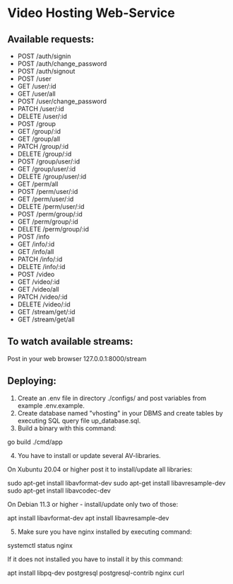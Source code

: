 # Video Hosting Web-Service

## Available requests:

* POST   /auth/signin
* POST   /auth/change_password
* POST   /auth/signout
* POST   /user
* GET    /user/:id
* GET    /user/all
* POST   /user/change_password
* PATCH  /user/:id
* DELETE /user/:id
* POST   /group
* GET    /group/:id
* GET    /group/all
* PATCH  /group/:id
* DELETE /group/:id
* POST   /group/user/:id
* GET    /group/user/:id
* DELETE /group/user/:id
* GET    /perm/all
* POST   /perm/user/:id
* GET    /perm/user/:id
* DELETE /perm/user/:id
* POST   /perm/group/:id
* GET    /perm/group/:id
* DELETE /perm/group/:id
* POST   /info
* GET    /info/:id
* GET    /info/all
* PATCH  /info/:id
* DELETE /info/:id
* POST   /video
* GET    /video/:id
* GET    /video/all
* PATCH  /video/:id
* DELETE /video/:id
* GET    /stream/get/:id
* GET    /stream/get/all

## To watch available streams:

Post in your web browser 127.0.0.1:8000/stream

## Deploying:

1. Create an .env file in directory ./configs/ and post variables from example .env.example.
2. Create database named "vhosting" in your DBMS and create tables by executing
SQL query file up_database.sql.
3. Build a binary with this command:

go build ./cmd/app

4. You have to install or update several AV-libraries.

On Xubuntu 20.04 or higher post it to install/update all libraries:

sudo apt-get install libavformat-dev
sudo apt-get install libavresample-dev
sudo apt-get install libavcodec-dev

On Debian 11.3 or higher - install/update only two of those:

apt install libavformat-dev
apt install libavresample-dev

5. Make sure you have nginx installed by executing command:

systemctl status nginx

If it does not installed you have to install it by this command:

apt install libpq-dev postgresql postgresql-contrib nginx curl
